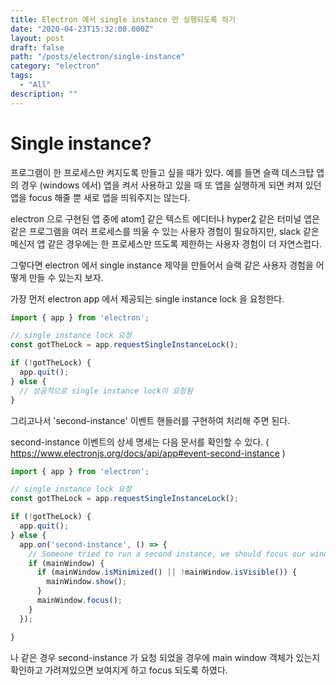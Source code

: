 ```yaml
---
title: Electron 에서 single instance 만 실행되도록 하기
date: "2020-04-23T15:32:00.000Z"
layout: post
draft: false
path: "/posts/electron/single-instance"
category: "electron"
tags: 
  - "All"
description: ""
---
```



# Single instance?

프로그램이 한 프로세스만 켜지도록 만들고 싶을 때가 있다. 예를 들면 슬랙 데스크탑 앱의 경우 (windows 에서) 앱을 켜서 사용하고 있을 때 또 앱을 실행하게 되면 켜져 있던 앱을 focus 해줄 뿐 새로 앱을 띄워주지는 않는다.

electron 으로 구현된 앱 중에 atom[1] 같은 텍스트 에디터나 hyper[2] 같은 터미널 앱은 같은 프로그램을 여러 프로세스를 띄울 수 있는 사용자 경험이 필요하지만, slack 같은 메신저 앱 같은 경우에는 한 프로세스만 뜨도록 제한하는 사용자 경험이 더 자연스럽다.


그렇다면 electron 에서 single instance 제약을 만들어서 슬랙 같은 사용자 경험을 어떻게 만들 수 있는지 보자.

가장 먼저 electron app 에서 제공되는 single instance lock 을 요청한다. 

```javascript
import { app } from 'electron';

// single instance lock 요청
const gotTheLock = app.requestSingleInstanceLock();

if (!gotTheLock) {
  app.quit();
} else {
  // 성공적으로 single instance lock이 요청됨
}

```

그리고나서 'second-instance' 이벤트 핸들러를 구현하여 처리해 주면 된다.

second-instance 이벤트의 상세 명세는 다음 문서를 확인할 수 있다. ( https://www.electronjs.org/docs/api/app#event-second-instance )


```javascript
import { app } from 'electron';

// single instance lock 요청
const gotTheLock = app.requestSingleInstanceLock();

if (!gotTheLock) {
  app.quit();
} else {
  app.on('second-instance', () => {
    // Someone tried to run a second instance, we should focus our window.
    if (mainWindow) {
      if (mainWindow.isMinimized() || !mainWindow.isVisible()) {
        mainWindow.show();
      }
      mainWindow.focus();
    }
  });

}

```
나 같은 경우 second-instance 가 요청 되었을 경우에 main window 객체가 있는지 확인하고 가려져있으면 보여지게 하고 focus 되도록 하였다.



[1]: https://atom.io/
[2]: https://hyper.is/